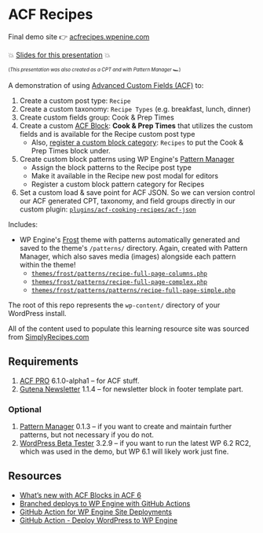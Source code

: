 # ACF Recipes

Final demo site 👉 [acfrecipes.wpenine.com](https://acfrecipes.wpengine.com)

💥 [Slides for this presentation](https://acfrecipes.wpengine.com/presentation/acf/) 💥

<sub><sup>(_This presentation was also created as a CPT and with Pattern Manager_ 🏎)</sup></sub>

A demonstration of using [Advanced Custom Fields (ACF)](https://www.advancedcustomfields.com/) to:

1. Create a custom post type: `Recipe`
2. Create a custom taxonomy: `Recipe Types` (e.g. breakfast, lunch, dinner)
3. Create custom fields group: Cook & Prep Times
4. Create a custom [ACF Block](https://www.advancedcustomfields.com/resources/whats-new-with-acf-blocks-in-acf-6/): **Cook & Prep Times** that utilizes the custom fields and is available for the Recipe custom post type
    - Also, [register a custom block category](https://github.com/colorful-tones/acf-recipes/blob/main/plugins/acf-cooking-recipes/acf-cooking-recipes.php#L50): `Recipes` to put the Cook & Prep Times block under.
5. Create custom block patterns using WP Engine's [Pattern Manager](https://wpengine.com/builders/pattern-manager/)
    - Assign the block patterns to the Recipe post type
    - Make it available in the Recipe new post modal for editors
    - Register a custom block pattern category for Recipes
6. Set a custom load & save point for ACF JSON. So we can version control our ACF generated CPT, taxonomy, and field groups directly in our custom plugin: [`plugins/acf-cooking-recipes/acf-json`](https://github.com/colorful-tones/acf-recipes/tree/main/plugins/acf-cooking-recipes/acf-json)

Includes:

- WP Engine's [Frost](https://frostwp.com) theme with patterns automatically generated and saved to the theme's `/patterns/` directory. Again, created with Pattern Manager, which also saves media (images) alongside each pattern within the theme!
  - [`themes/frost/patterns/recipe-full-page-columns.php`](https://github.com/colorful-tones/acf-recipes/blob/main/themes/frost-trunk/patterns/recipe-full-page-columns.php)
  - [`themes/frost/patterns/recipe-full-page-complex.php`](https://github.com/colorful-tones/acf-recipes/blob/main/themes/frost-trunk/patterns/recipe-full-page-complex.php)
  - [`themes/frost/patterns/patterns/recipe-full-page-simple.php`](patterns/recipe-full-page-simple.php)

The root of this repo represents the `wp-content/` directory of your WordPress install.

All of the content used to populate this learning resource site was sourced from [SimplyRecipes.com](https://simplyrecipes.com)

## Requirements

1. [ACF PRO](https://www.advancedcustomfields.com/pro/) 6.1.0-alpha1 – for ACF stuff.
2. [Gutena Newsletter](https://wordpress.org/plugins/newsletter-block-by-gutena/) 1.1.4 – for newsletter block in footer template part.

### Optional

1. [Pattern Manager](https://wpengine.com/builders/pattern-manager/) 0.1.3 – if you want to create and maintain further patterns, but not necessary if you do not.
2. [WordPress Beta Tester](https://wordpress.org/plugins/wordpress-beta-tester/) 3.2.9 – if you want to run the latest WP 6.2 RC2, which was used in the demo, but WP 6.1 will likely work just fine.

## Resources

* [What’s new with ACF Blocks in ACF 6
](https://www.advancedcustomfields.com/resources/whats-new-with-acf-blocks-in-acf-6/)
* [Branched deploys to WP Engine with GitHub Actions](https://wpengine.com/builders/branched-deploys-to-wp-engine-with-github-actions/)
* [GitHub Action for WP Engine Site Deployments](https://wpengine.com/support/github-action-deploy/)
* [GitHub Action - Deploy WordPress to WP Engine](https://github.com/marketplace/actions/deploy-wordpress-to-wp-engine)